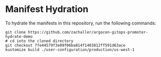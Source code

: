 # Manifest Hydration

To hydrate the manifests in this repository, run the following commands:

```shell
git clone https://github.com/zachaller/argocon-gitops-promoter-hydrate-demo
# cd into the cloned directory
git checkout 7fe44579f3e09f06ba814f1403812ff591d63ace
kustomize build ./user-configuration/production/us-west-1
```
